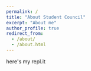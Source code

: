 ```yaml
---
permalink: /
title: "About Student Council"
excerpt: "About me"
author_profile: true
redirect_from: 
  - /about/
  - /about.html
---
```


here's my repl.it

